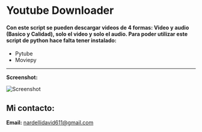 # Youtube Downloader

#### Con este script se pueden descargar videos de 4 formas: Video y audio (Basico y Calidad), solo el video y solo el audio. Para poder utilizar este script de python hace falta tener instalado:
- Pytube
- Moviepy

------------

**Screenshot:**

![Screenshot](https://github.com/macheting/Youtube-Downloader/assets/151371549/1f920f4e-3bb6-4bfb-8878-9fa82eb04c19)


## Mi contacto:

**Email:** nardellidavid611@gmail.com
